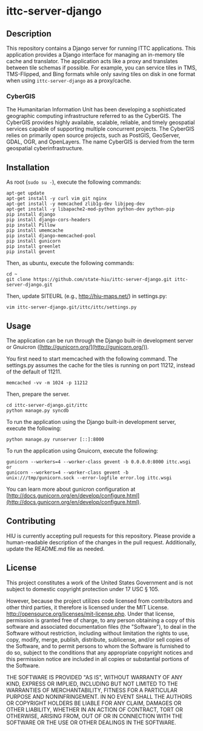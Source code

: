 ittc-server-django
==================

## Description

This repository contains a Django server for running ITTC applications.  This application provides a Django interface for managing an in-memory tile cache and translator.  The application acts like a proxy and translates between tile schemas if possible.  For example, you can service tiles in TMS, TMS-Flipped, and Bing formats while only saving tiles on disk in one format when using `ittc-server-django` as a proxy/cache.

### CyberGIS
The Humanitarian Information Unit has been developing a sophisticated geographic computing infrastructure referred to as the CyberGIS. The CyberGIS provides highly available, scalable, reliable, and timely geospatial services capable of supporting multiple concurrent projects.  The CyberGIS relies on primarily open source projects, such as PostGIS, GeoServer, GDAL, OGR, and OpenLayers.  The name CyberGIS is dervied from the term geospatial cyberinfrastructure.

## Installation

As root (`sudo su -`), execute the following commands:

```
apt-get update
apt-get install -y curl vim git nginx
apt-get install -y memcached zlib1g-dev libjpeg-dev 
apt-get install -y libapache2-mod-python python-dev python-pip
pip install django
pip install django-cors-headers
pip install Pillow
pip install umemcache
pip install django-memcached-pool 
pip install gunicorn
pip install greenlet
pip install gevent
```

Then, as ubuntu, execute the following commands:

```
cd ~
git clone https://github.com/state-hiu/ittc-server-django.git ittc-server-django.git

```
Then, update SITEURL (e.g., http://hiu-maps.net/) in settings.py:

```
vim ittc-server-django.git/ittc/ittc/settings.py
```

## Usage

The application can be run through the Django built-in development server or Gnuicron ([http://gunicorn.org/](http://gunicorn.org/)).

You first need to start memcached with the following command.  The settings.py assumes the cache for the tiles is running on port 11212, instead of the default of 11211.

```
memcached -vv -m 1024 -p 11212
```

Then, prepare the server.

```
cd ittc-server-django.git/ittc
python manage.py syncdb
```

To run the application using the Django built-in development server, execute the following:

```
python manage.py runserver [::]:8000
```

To run the application using Gnuicorn, execute the following:

```
gunicorn --workers=4 --worker-class gevent -b 0.0.0.0:8000 ittc.wsgi
or
gunicorn --workers=4 --worker-class gevent -b unix:///tmp/gunicorn.sock --error-logfile error.log ittc.wsgi
```

You can learn more about gunicron configuration at [http://docs.gunicorn.org/en/develop/configure.html](http://docs.gunicorn.org/en/develop/configure.html).

## Contributing

HIU is currently accepting pull requests for this repository. Please provide a human-readable description of the changes in the pull request. Additionally, update the README.md file as needed.

## License
This project constitutes a work of the United States Government and is not subject to domestic copyright protection under 17 USC § 105.

However, because the project utilizes code licensed from contributors and other third parties, it therefore is licensed under the MIT License. http://opensource.org/licenses/mit-license.php. Under that license, permission is granted free of charge, to any person obtaining a copy of this software and associated documentation files (the "Software"), to deal in the Software without restriction, including without limitation the rights to use, copy, modify, merge, publish, distribute, sublicense, and/or sell copies of the Software, and to permit persons to whom the Software is furnished to do so, subject to the conditions that any appropriate copyright notices and this permission notice are included in all copies or substantial portions of the Software.

THE SOFTWARE IS PROVIDED "AS IS", WITHOUT WARRANTY OF ANY KIND, EXPRESS OR IMPLIED, INCLUDING BUT NOT LIMITED TO THE WARRANTIES OF MERCHANTABILITY, FITNESS FOR A PARTICULAR PURPOSE AND NONINFRINGEMENT. IN NO EVENT SHALL THE AUTHORS OR COPYRIGHT HOLDERS BE LIABLE FOR ANY CLAIM, DAMAGES OR OTHER LIABILITY, WHETHER IN AN ACTION OF CONTRACT, TORT OR OTHERWISE, ARISING FROM, OUT OF OR IN CONNECTION WITH THE SOFTWARE OR THE USE OR OTHER DEALINGS IN THE SOFTWARE.
